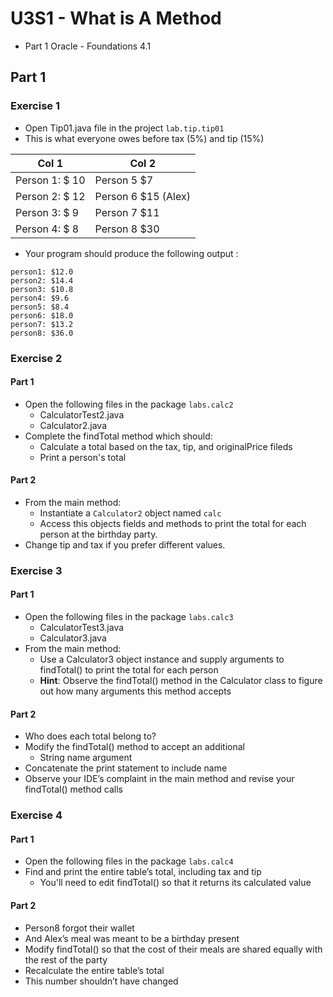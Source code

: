 # U3S1 - What is A Method

* Part 1 Oracle - Foundations 4.1

## Part 1

### Exercise 1

* Open Tip01.java file in the project `lab.tip.tip01`
* This is what everyone owes before tax (5%) and tip (15%)

| Col 1          | Col 2               |
|----------------|---------------------|
| Person 1: $ 10 | Person 5 $7         |
| Person 2: $ 12 | Person 6 $15 (Alex) |
| Person 3: $ 9  | Person 7 $11        |
| Person 4: $ 8  | Person 8 $30        |

* Your program should produce the following output :

```
person1: $12.0
person2: $14.4
person3: $10.8
person4: $9.6
person5: $8.4
person6: $18.0
person7: $13.2
person8: $36.0
```

### Exercise 2

#### Part 1

* Open the following files in the package `labs.calc2`
  * CalculatorTest2.java 
  * Calculator2.java
* Complete the findTotal method which should:
  * Calculate a total based on the tax, tip, and originalPrice fileds
  * Print a person's total

#### Part 2
* From the main method:
  * Instantiate a `Calculator2` object named `calc`
  * Access this objects fields and methods to print the total for each person at the birthday party.
* Change tip and tax if you prefer different values.

### Exercise 3

#### Part 1

* Open the following files in the package `labs.calc3`
  * CalculatorTest3.java
  * Calculator3.java
* From the main method:
  * Use a Calculator3 object instance and supply arguments to
    findTotal() to print the total for each person 
  * **Hint**: Observe the findTotal() method in the Calculator class to
    figure out how many arguments this method accepts

#### Part 2

* Who does each total belong to? 
* Modify the findTotal() method to accept an additional
  * String name argument 
* Concatenate the print statement to include name 
* Observe your IDE’s complaint in the main method and
revise your findTotal() method calls

### Exercise 4

#### Part 1

* Open the following files in the package `labs.calc4`
* Find and print the entire table’s total, including tax and
  tip 
  * You'll need to edit findTotal() so that it returns its calculated
    value

#### Part 2

* Person8 forgot their wallet 
* And Alex’s meal was meant to be a birthday present 
* Modify findTotal() so that the cost of their meals are shared equally with the rest of the party 
* Recalculate the entire table’s total 
* This number shouldn’t have changed






